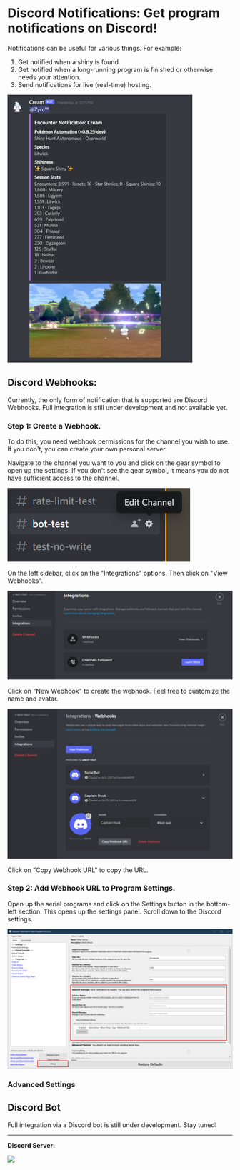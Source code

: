 # Discord Notifications: Get program notifications on Discord!

Notifications can be useful for various things. For example:
1. Get notified when a shiny is found.
2. Get notified when a long-running program is finished or otherwise needs your attention.
3. Send notifications for live (real-time) hosting.

<img src="images/discord-notifications-0.png" height="600">


## Discord Webhooks:

Currently, the only form of notification that is supported are Discord Webhooks. Full integration is still under development and not available yet.

### Step 1: Create a Webhook.

To do this, you need webhook permissions for the channel you wish to use. If you don't, you can create your own personal server.

Navigate to the channel you want to you and click on the gear symbol to open up the settings. If you don't see the gear symbol, it means you do not have sufficient access to the channel.

<img src="images/discord-notifications-1.png">

On the left sidebar, click on the "Integrations" options. Then click on "View Webhooks".

<img src="images/discord-notifications-2.png">

Click on "New Webhook" to create the webhook. Feel free to customize the name and avatar.

<img src="images/discord-notifications-3.png">

Click on "Copy Webhook URL" to copy the URL.


### Step 2: Add Webhook URL to Program Settings.

Open up the serial programs and click on the Settings button in the bottom-left section. This opens up the settings panel. Scroll down to the Discord settings.

<img src="images/discord-notifications-4.png">




### Advanced Settings



## Discord Bot

Full integration via a Discord bot is still under development. Stay tuned!




<hr>

**Discord Server:** 

[<img src="https://canary.discordapp.com/api/guilds/695809740428673034/widget.png?style=banner2">](https://discord.gg/cQ4gWxN)


